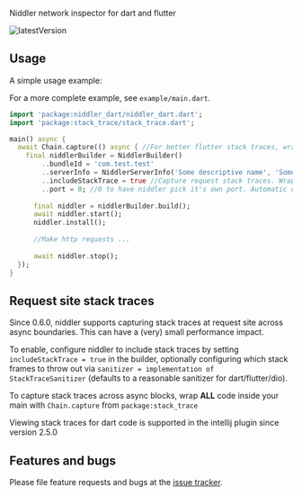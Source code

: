 Niddler network inspector for dart and flutter

![latestVersion](https://img.shields.io/github/release/Chimerapps/niddler_dart.svg)

## Usage

A simple usage example:

For a more complete example, see `example/main.dart`.

```dart
import 'package:niddler_dart/niddler_dart.dart';
import 'package:stack_trace/stack_trace.dart';

main() async {
  await Chain.capture(() async { //For better flutter stack traces, wrap main code in this Chain.capture from package stack_trace
    final niddlerBuilder = NiddlerBuilder()
        ..bundleId = 'com.test.test'
        ..serverInfo = NiddlerServerInfo('Some descriptive name', 'Some description')
        ..includeStackTrace = true //Capture request stack traces. Wrap all content inside main with `Chain.capture`
        ..port = 0; //0 to have niddler pick it's own port. Automatic discovery will make this visible
  
      final niddler = niddlerBuilder.build();
      await niddler.start();
      niddler.install();
    
      //Make http requests ...
    
      await niddler.stop();
  });
}
```

## Request site stack traces
Since 0.6.0, niddler supports capturing stack traces at request site across async boundaries. This can have a (very) small performance impact.

To enable, configure niddler to include stack traces by setting `includeStackTrace = true` in the builder, optionally configuring which stack frames to throw out
via `sanitizer = implementation of StackTraceSanitizer` (defaults to a reasonable sanitizer for dart/flutter/dio).

To capture stack traces across async blocks, wrap **ALL** code inside your main with `Chain.capture` from `package:stack_trace`

Viewing stack traces for dart code is supported in the intellij plugin since version 2.5.0

## Features and bugs

Please file feature requests and bugs at the [issue tracker][tracker].

[tracker]: https://github.com/Chimerapps/niddler_dart/issues
